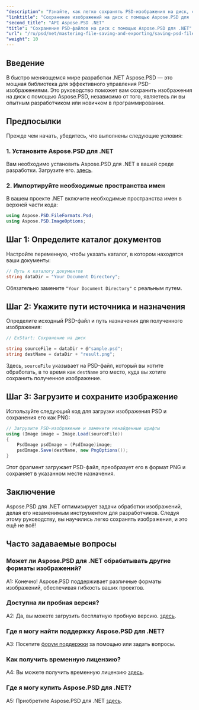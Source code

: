 ```yaml
---
"description": "Узнайте, как легко сохранять PSD-изображения на диск, следуя пошаговому руководству. Независимо от того, конвертируете ли вы PSD-файлы в различные форматы изображений или управляете сложными графическими объектами."
"linktitle": "Сохранение изображений на диск с помощью Aspose.PSD для .NET"
"second_title": "API Aspose.PSD .NET"
"title": "Сохранение PSD-файлов на диск с помощью Aspose.PSD для .NET"
"url": "/ru/psd/net/mastering-file-saving-and-exporting/saving-psd-files-to-disk/"
"weight": 10
---
```


## Введение

В быстро меняющемся мире разработки .NET Aspose.PSD — это мощная библиотека для эффективного управления PSD-изображениями. Это руководство поможет вам сохранить изображения на диск с помощью Aspose.PSD, независимо от того, являетесь ли вы опытным разработчиком или новичком в программировании. 

## Предпосылки

Прежде чем начать, убедитесь, что выполнены следующие условия:

### 1. Установите Aspose.PSD для .NET

Вам необходимо установить Aspose.PSD для .NET в вашей среде разработки. Загрузите его. [здесь](https://releases.aspose.com/psd/net/).

### 2. Импортируйте необходимые пространства имен

В вашем проекте .NET включите необходимые пространства имен в верхней части кода:

```csharp
using Aspose.PSD.FileFormats.Psd;
using Aspose.PSD.ImageOptions;
```

## Шаг 1: Определите каталог документов

Настройте переменную, чтобы указать каталог, в котором находятся ваши документы:

```csharp
// Путь к каталогу документов
string dataDir = "Your Document Directory";
```

Обязательно замените `"Your Document Directory"` с реальным путем.

## Шаг 2: Укажите пути источника и назначения

Определите исходный PSD-файл и путь назначения для полученного изображения:

```csharp
// ExStart: Сохранение на диск

string sourceFile = dataDir + @"sample.psd";
string destName = dataDir + "result.png";
```

Здесь, `sourceFile` указывает на PSD-файл, который вы хотите обработать, в то время как `destName` это место, куда вы хотите сохранить полученное изображение.

## Шаг 3: Загрузите и сохраните изображение

Используйте следующий код для загрузки изображения PSD и сохранения его как PNG:

```csharp
// Загрузите PSD-изображение и замените ненайденные шрифты
using (Image image = Image.Load(sourceFile))
{
    PsdImage psdImage = (PsdImage)image;
    psdImage.Save(destName, new PngOptions());
}
```

Этот фрагмент загружает PSD-файл, преобразует его в формат PNG и сохраняет в указанном месте назначения. 

## Заключение

Aspose.PSD для .NET оптимизирует задачи обработки изображений, делая его незаменимым инструментом для разработчиков. Следуя этому руководству, вы научились легко сохранять изображения, и это ещё не всё!

## Часто задаваемые вопросы

### Может ли Aspose.PSD для .NET обрабатывать другие форматы изображений?

A1: Конечно! Aspose.PSD поддерживает различные форматы изображений, обеспечивая гибкость ваших проектов.

### Доступна ли пробная версия?

A2: Да, вы можете загрузить бесплатную пробную версию. [здесь](https://releases.aspose.com/).

### Где я могу найти поддержку Aspose.PSD для .NET?

A3: Посетите [форум поддержки](https://forum.aspose.com/c/psd/34) за помощью или задать вопросы.

### Как получить временную лицензию?

A4: Вы можете получить временную лицензию [здесь](https://purchase.conholdate.com/temporary-license/).

### Где я могу купить Aspose.PSD для .NET?

A5: Приобретите Aspose.PSD для .NET [здесь](https://purchase.conholdate.com/buy).